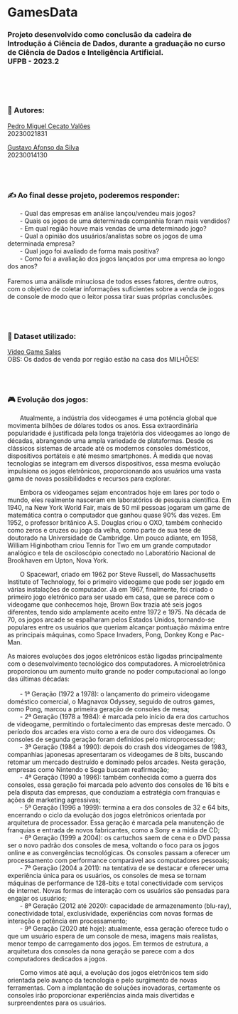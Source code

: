 # GamesData
### Projeto desenvolvido como conclusão da cadeira de Introdução á Ciência de Dados, durante a graduação no curso de Ciência de Dados e Inteligência Artificial.<br>UFPB - 2023.2
<br><br><br>

### 🧠 Autores:
<p>
  <a href="https://github.com/PedroMiguelCecato">Pedro Miguel Cecato Valões</a>
  <br>
  20230021831
</p>
<p>
  <a href="https://github.com/Gusttavoafonso">Gustavo Afonso da Silva</a>
  <br>
  20230014130
</p>
<br><br>

### ✍️ Ao final desse projeto, poderemos responder:
<p>
  &emsp;&emsp;- Qual das empresas em análise lançou/vendeu mais jogos?
  <br>
  &emsp;&emsp;- Quais os jogos de uma determinada companhia foram mais vendidos?
  <br>
  &emsp;&emsp;- Em qual região houve mais vendas de uma determinado jogo?
  <br>
  &emsp;&emsp;- Qual a opinião dos usuários/analistas sobre os jogos de uma determinada empresa?
  <br>
  &emsp;&emsp;- Qual jogo foi avaliado de forma mais positiva?
  <br>
  &emsp;&emsp;- Como foi a avaliação dos jogos lançados por uma empresa ao longo dos anos?
  <br><br>
  Faremos uma análisde minuciosa de todos esses fatores, dentre outros, com o objetivo de coletar informações suficientes sobre a venda de jogos de console de modo que o leitor possa tirar suas próprias conclusões.
</p>
<br><br>

### 📁 Dataset utilizado:
<p>
  <a href="https://www.kaggle.com/datasets/rishidamarla/video-game-sales/data">Video Game Sales</a>
  <br>
  OBS: Os dados de venda por região estão na casa dos MILHÕES!
</p>
<br><br>

### 🎮 Evolução dos jogos:
<p>
  &emsp;&emsp;Atualmente, a indústria dos videogames é uma potência global que movimenta bilhões de dólares todos os anos. Essa extraordinária popularidade é justificada pela longa trajetória dos videogames ao longo de décadas, abrangendo uma ampla variedade de plataformas. Desde os clássicos sistemas de arcade até os modernos consoles domésticos, dispositivos portáteis e até mesmo smartphones. À medida que novas tecnologias se integram em diversos dispositivos, essa mesma evolução impulsiona os jogos eletrônicos, proporcionando aos usuários uma vasta gama de novas possibilidades e recursos para explorar.
</p>
<p>
  &emsp;&emsp;Embora os videogames sejam encontrados hoje em lares por todo o mundo, eles realmente nasceram em laboratórios de pesquisa científica. Em 1940, na New York World Fair, mais de 50 mil pessoas jogaram um game de matemática contra o computador que ganhou quase 90% das vezes. Em 1952, o professor britânico A.S. Douglas criou o OXO, também conhecido como zeros e cruzes ou jogo da velha, como parte de sua tese de doutorado na Universidade de Cambridge. Um pouco adiante, em 1958, William Higinbotham criou Tennis for Two em um grande computador analógico e tela de osciloscópio conectado no Laboratório Nacional de Brookhaven em Upton, Nova York.
</p>
<p>
  &emsp;&emsp;O Spacewar!, criado em 1962 por Steve Russell, do Massachusetts Institute of Technology, foi o primeiro videogame que pode ser jogado em várias instalações de computador. Já em 1967, finalmente, foi criado o primeiro jogo eletrônico para ser usado em casa, que se parece com o videogame que conhecemos hoje, Brown Box trazia até seis jogos diferentes, tendo sido amplamente aceito entre 1972 e 1975. Na década de 70, os jogos arcade se espalharam pelos Estados Unidos, tornando-se populares entre os usuários que queriam alcançar pontuação máxima entre as principais máquinas, como Space Invaders, Pong, Donkey Kong e Pac-Man.
</p>
<p>
  As maiores evoluções dos jogos eletrônicos estão ligadas principalmente com o desenvolvimento tecnológico dos computadores. A microeletrônica proporcionou um aumento muito grande no poder computacional ao longo das últimas décadas:
  <br><br>
  &emsp;&emsp;- 1ª Geração (1972 a 1978): o lançamento do primeiro videogame doméstico comercial, o Magnavox Odyssey, seguido de outros games, como Pong, marcou a primeira geração de consoles de mesa;
  <br>
  &emsp;&emsp;- 2ª Geração (1978 a 1984): é marcada pelo início da era dos cartuchos de videogame, permitindo o fortalecimento das empresas deste mercado. O período dos arcades era visto como a era de ouro dos videogames. Os consoles de segunda geração foram definidos pelo microprocessador;
  <br>
  &emsp;&emsp;- 3ª Geração (1984 a 1990):  depois do crash dos videogames de 1983, companhias japonesas apresentaram os videogames de 8 bits, buscando retomar um mercado destruído e dominado pelos arcades. Nesta geração, empresas como Nintendo e Sega buscam reafirmação;
  <br>
  &emsp;&emsp;- 4ª Geração (1990 a 1996):  também conhecida como a guerra dos consoles, essa geração foi marcada pelo advento dos consoles de 16 bits e pela disputa das empresas, que conduziam a estratégia com franquias e ações de marketing agressivas;
  <br>
  &emsp;&emsp;- 5ª Geração (1996 a 1999): termina a era dos consoles de 32 e 64 bits, encerrando o ciclo da evolução dos jogos eletrônicos orientada por arquitetura de processador. Essa geração é marcada pela manutenção de franquias e entrada de novos fabricantes, como a Sony e a mídia de CD;
  <br>
  &emsp;&emsp;- 6ª Geração (1999 a 2004): os cartuchos saem de cena e o DVD passa ser o novo padrão dos consoles de mesa, voltando o foco para os jogos online e as convergências tecnológicas. Os consoles passam a oferecer um processamento com performance comparável aos computadores pessoais;
  <br>
  &emsp;&emsp;- 7ª Geração (2004 a 2011): na tentativa de se destacar e oferecer uma experiência única para os usuários, os consoles de mesa se tornam máquinas de performance de 128-bits e total conectividade com serviços de internet. Novas formas de interação com os usuários são pensadas para engajar os usuários;
  <br>
  &emsp;&emsp;- 8ª Geração (2012 até 2020): capacidade de armazenamento (blu-ray), conectividade total, exclusividade, experiências com novas formas de interação e potência em processamento;
  <br>
  &emsp;&emsp;- 9ª Geração (2020 até hoje): atualmente, essa geração oferece tudo o que um usuário espera de um console de mesa, imagens mais realistas, menor tempo de carregamento dos jogos. Em termos de estrutura, a arquitetura dos consoles da nona geração se parece com a dos computadores dedicados a jogos.
</p>
<p>
  &emsp;&emsp;Como vimos até aqui, a evolução dos jogos eletrônicos tem sido orientada pelo avanço da tecnologia e pelo surgimento de novas ferramentas. Com a implantação de soluções inovadoras, certamente os consoles irão proporcionar experiências ainda mais divertidas e surpreendentes para os usuários.
</p>
